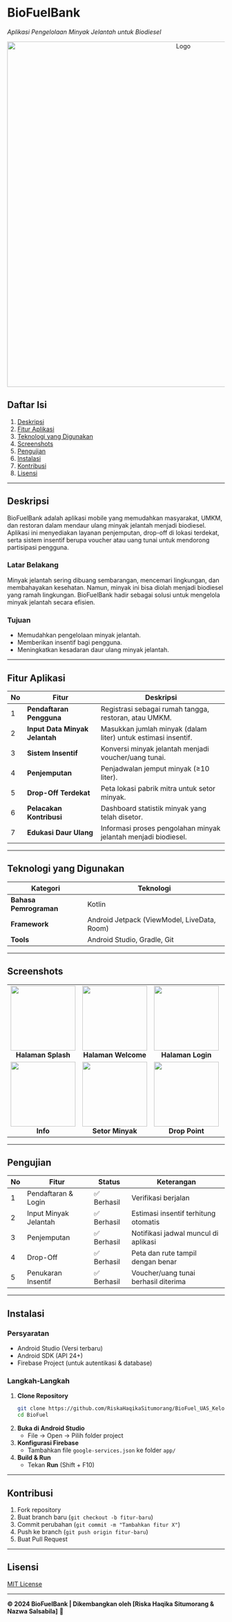 # **BioFuelBank**  
*Aplikasi Pengelolaan Minyak Jelantah untuk Biodiesel*  

<p align="center">
  <img src="https://github.com/user-attachments/assets/85843f60-c37b-4f1c-9e94-77c3e70f933b" alt="Logo" width="800">
</p>


## **Daftar Isi**  
1. [Deskripsi](#deskripsi)  
2. [Fitur Aplikasi](#fitur-aplikasi)  
3. [Teknologi yang Digunakan](#teknologi-yang-digunakan)  
4. [Screenshots](#screenshots)  
5. [Pengujian](#pengujian)  
6. [Instalasi](#instalasi)  
7. [Kontribusi](#kontribusi)  
8. [Lisensi](#lisensi)  

---

## **Deskripsi**  
BioFuelBank adalah aplikasi mobile yang memudahkan masyarakat, UMKM, dan restoran dalam mendaur ulang minyak jelantah menjadi biodiesel. Aplikasi ini menyediakan layanan penjemputan, drop-off di lokasi terdekat, serta sistem insentif berupa voucher atau uang tunai untuk mendorong partisipasi pengguna.  

### **Latar Belakang**  
Minyak jelantah sering dibuang sembarangan, mencemari lingkungan, dan membahayakan kesehatan. Namun, minyak ini bisa diolah menjadi biodiesel yang ramah lingkungan. BioFuelBank hadir sebagai solusi untuk mengelola minyak jelantah secara efisien.  

### **Tujuan**  
- Memudahkan pengelolaan minyak jelantah.  
- Memberikan insentif bagi pengguna.  
- Meningkatkan kesadaran daur ulang minyak jelantah.  

---

## **Fitur Aplikasi**  
| No | Fitur | Deskripsi |  
|----|-------|-----------|  
| 1 | **Pendaftaran Pengguna** | Registrasi sebagai rumah tangga, restoran, atau UMKM. |  
| 2 | **Input Data Minyak Jelantah** | Masukkan jumlah minyak (dalam liter) untuk estimasi insentif. |  
| 3 | **Sistem Insentif** | Konversi minyak jelantah menjadi voucher/uang tunai. |  
| 4 | **Penjemputan** | Penjadwalan jemput minyak (≥10 liter). |  
| 5 | **Drop-Off Terdekat** | Peta lokasi pabrik mitra untuk setor minyak. |  
| 6 | **Pelacakan Kontribusi** | Dashboard statistik minyak yang telah disetor. |  
| 7 | **Edukasi Daur Ulang** | Informasi proses pengolahan minyak jelantah menjadi biodiesel. |  

---

## **Teknologi yang Digunakan**  
| Kategori | Teknologi |  
|----------|-----------|  
| **Bahasa Pemrograman** | Kotlin |  
| **Framework** | Android Jetpack (ViewModel, LiveData, Room) |  
| **Tools** | Android Studio, Gradle, Git |  

---

## **Screenshots**  

<div align="center">
  <table>
    <!-- Row 1 -->
    <tr>
      <td align="center">
        <img src="https://github.com/user-attachments/assets/bba075f8-80de-478b-8bb7-6dca59a623da" width="150"><br>
        <strong>Halaman Splash</strong>
      </td>
      <td align="center">
        <img src="https://github.com/user-attachments/assets/289569a6-9200-4b4d-a4cb-7fc12aa18561" width="150"><br>
        <strong>Halaman Welcome</strong>
      </td>
      <td align="center">
        <img src="https://github.com/user-attachments/assets/ad52e471-b770-45fe-a21f-65eb2eb1c062" width="150"><br>
        <strong>Halaman Login</strong>
      </td>
      <td align="center">
        <img src="https://github.com/user-attachments/assets/66f1cfc7-3b8c-44ae-b327-e04218a1125a" width="150"><br>
        <strong>Halaman Register</strong>
      </td>
      <td align="center">
        <img src="https://github.com/user-attachments/assets/5e5308d9-89c0-4013-b715-c959c68c3ff7" width="150"><br>
        <strong>Dashboard</strong>
      </td>
    </tr>
    <!-- Row 2 -->
    <tr>
      <td align="center">
        <img src="https://github.com/user-attachments/assets/f12fe936-0165-4ac6-b41f-63a5ea294534" width="150"><br>
        <strong>Info</strong>
      </td>
      <td align="center">
        <img src="https://github.com/user-attachments/assets/341f3955-b5f5-4e5d-a7a0-ae9a549edd76" width="150"><br>
        <strong>Setor Minyak</strong>
      </td>
      <td align="center">
        <img src="https://github.com/user-attachments/assets/69e36c69-0df6-4ee3-a6d0-36ee18743497" width="150"><br>
        <strong>Drop Point</strong>
      </td>
      <td align="center">
        <img src="https://github.com/user-attachments/assets/ab0282c7-515d-40c6-a057-dae802cbbfd9" width="150"><br>
        <strong>PickUp</strong>
      </td>
      <td align="center">
        <img src="https://github.com/user-attachments/assets/508c2788-a7d9-4f37-a360-fbda4775845a" width="150"><br>
        <strong>Tukar Poin</strong>
      </td>
    </tr>
  </table>
</div>



---

## **Pengujian**  
| No | Fitur | Status | Keterangan |  
|----|-------|--------|------------|  
| 1 | Pendaftaran & Login | ✅ Berhasil | Verifikasi berjalan  |  
| 2 | Input Minyak Jelantah | ✅ Berhasil | Estimasi insentif terhitung otomatis |  
| 3 | Penjemputan | ✅ Berhasil | Notifikasi jadwal muncul di aplikasi |  
| 4 | Drop-Off | ✅ Berhasil | Peta dan rute tampil dengan benar |  
| 5 | Penukaran Insentif | ✅ Berhasil | Voucher/uang tunai berhasil diterima |  

---

## **Instalasi**  
### **Persyaratan**  
- Android Studio (Versi terbaru)  
- Android SDK (API 24+)  
- Firebase Project (untuk autentikasi & database)  

### **Langkah-Langkah**  
1. **Clone Repository**  
   ```bash
   git clone https://github.com/RiskaHaqikaSitumorang/BioFuel_UAS_Kelompok2_PBM.git
   cd BioFuel
   ```  
2. **Buka di Android Studio**  
   - File → Open → Pilih folder project  
3. **Konfigurasi Firebase**  
   - Tambahkan file `google-services.json` ke folder `app/`  
4. **Build & Run**  
   - Tekan **Run** (Shift + F10)  

---

## **Kontribusi**  
1. Fork repository  
2. Buat branch baru (`git checkout -b fitur-baru`)  
3. Commit perubahan (`git commit -m "Tambahkan fitur X"`)  
4. Push ke branch (`git push origin fitur-baru`)  
5. Buat Pull Request  

---

## **Lisensi**  
[MIT License](https://opensource.org/licenses/MIT)  

---

**© 2024 BioFuelBank | Dikembangkan oleh [Riska Haqika Situmorang & Nazwa Salsabila]** 🚀
